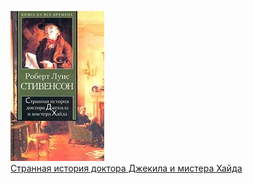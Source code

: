 ![](Странная%20история%20доктора%20Джекила%20и%20мистера%20Хайда.jpg)  
[Странная история доктора Джекила и мистера Хайда](Странная%20история%20доктора%20Джекила%20и%20мистера%20Хайда.md)
